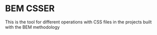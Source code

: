 # BEM CSSER
This is the tool for different operations with CSS files in the projects built with the BEM methodology